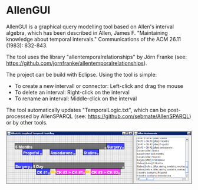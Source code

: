 # AllenGUI

AllenGUI is a graphical query modelling tool based on Allen's interval algebra, which has been described in Allen, James F. "Maintaining knowledge about temporal intervals." Communications of the ACM 26.11 (1983): 832-843.

The tool uses the library "allentemporalrelationships" by Jörn Franke (see: https://github.com/jornfranke/allentemporalrelationships).

The project can be build with Eclipse. Using the tool is simple:

   - To create a new intervall or connector: Left-click and drag the mouse
   - To delete an interval: Right-click on the interval
   - To rename an interval: Middle-click on the interval

The tool automatically updates "TemporalLogic.txt", which can be post-processed by AllenSPARQL (see: https://github.com/sebmate/AllenSPARQL) or by other tools.

![Screenshot](Screenshot.png)
 
